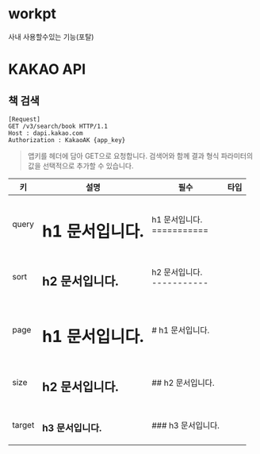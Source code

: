# workpt
사내 사용할수있는 기능(포탈)

# KAKAO API
## 책 검색
```
[Request]
GET /v3/search/book HTTP/1.1
Host : dapi.kakao.com
Authorization : KakaoAK {app_key}
```

>앱키를 헤더에 담아 GET으로 요청합니다. 검색어와 함께 결과 형식 파라미터의 값을 선택적으로 추가할 수 있습니다.

| 키              | 설명                    | 필수                           | 타입                        |
|-----------------|------------------------|-------------------------------|------------------------------|
| query           | <h1>h1 문서입니다.</h1> | h1 문서입니다.<br/>===========  |                             |
| sort            | <h2>h2 문서입니다.</h2> | h2 문서입니다.<br/>-----------  |                             |
| page            | <h1>h1 문서입니다.</h1> | # h1 문서입니다.                |                             |
| size            | <h2>h2 문서입니다.</h2> | ## h2 문서입니다.               |                             |
| target          | <h3>h3 문서입니다.</h3> | ### h3 문서입니다.             |                              |

